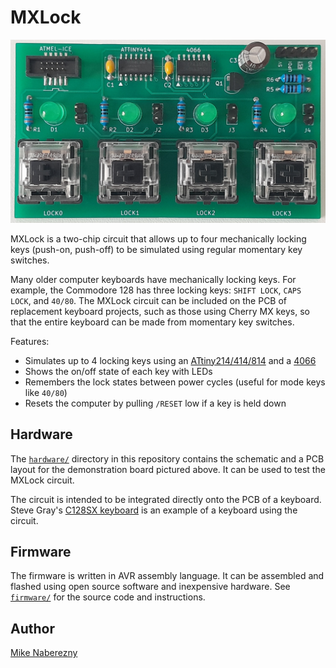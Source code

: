 # MXLock

[![Photo](./hardware/photos/board.jpg)](./hardware/photos/board.jpg)

MXLock is a two-chip circuit that allows up to four mechanically locking keys (push-on, push-off) to be simulated using regular momentary key switches.

Many older computer keyboards have mechanically locking keys.  For example, the Commodore 128 has three locking keys: `SHIFT LOCK`, `CAPS LOCK`, and `40/80`.  The MXLock circuit can be included on the PCB of replacement keyboard projects, such as those using Cherry MX keys, so that the entire keyboard can be made from momentary key switches.

Features:

 - Simulates up to 4 locking keys using an [ATtiny214/414/814](https://web.archive.org/web/20231029180615if_/https://ww1.microchip.com/downloads/en/DeviceDoc/40001912A.pdf) and a [4066](https://web.archive.org/web/20231029180910if_/https://www.ti.com/lit/ds/symlink/cd4066b-mil.pdf)
 - Shows the on/off state of each key with LEDs
 - Remembers the lock states between power cycles (useful for mode keys like `40/80`)
 - Resets the computer by pulling `/RESET` low if a key is held down

## Hardware

The [`hardware/`](./hardware/) directory in this repository contains the schematic and a PCB layout for the demonstration board pictured above.  It can be used to test the MXLock circuit.

The circuit is intended to be integrated directly onto the PCB of a keyboard.  Steve Gray's [C128SX keyboard](http://6502.org/users/sjgray/projects/mxkeyboards/) is an example of a keyboard using the circuit.

## Firmware

The firmware is written in AVR assembly language.  It can be assembled and flashed using open source software and inexpensive hardware.  See [`firmware/`](./firmware/) for the source code and instructions.

## Author

[Mike Naberezny](https://github.com/mnaberez)
